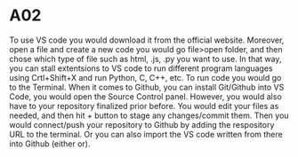 # A02
To use VS code you would download it from the official website. 
Moreover, open a file and create a new code you would go file>open folder, and then chose which type of file such as html, .js, .py you want to use.
In that way, you can stall extentsions to VS code to run different program languages using Crtl+Shift+X and run Python, C, C++, etc.
To run code you would go to the Terminal. 
When it comes to Github, you can install Git/Github into VS Code, you would open the Source Control panel. However, you would also have to your repository finalized prior before. 
You would edit your files as needed, and then hit + button to stage any changes/commit them. 
Then you would connect/push your repository to Github by adding the respository URL to the terminal. Or you can also import the VS code written from there into Github (either or).
